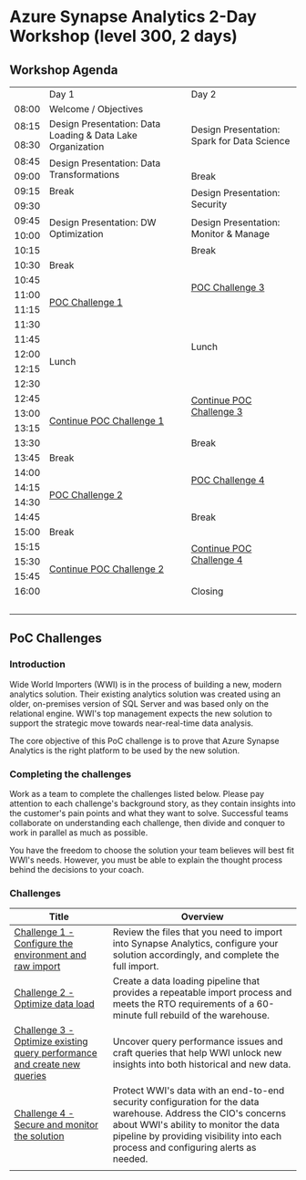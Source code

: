 # Azure Synapse Analytics 2-Day Workshop (level 300, 2 days)

## Workshop Agenda

<table>
    <tbody>
        <tr>
            <td>&nbsp;</td>
            <td>Day 1</td>
            <td>Day 2</td>
        </tr>
        <tr>
            <td>08:00</td>
            <td>Welcome / Objectives</td>
            <td rowspan=4>Design Presentation: Spark for Data Science</td>
        </tr>
        <tr>
            <td>08:15</td>
            <td rowspan=2>Design Presentation: Data Loading & Data Lake Organization</td>
        </tr>
        <tr><td>08:30</td></tr>
        <tr>
            <td>08:45</td>
            <td rowspan=2>Design Presentation: Data Transformations</td>
        </tr>
        <tr>
            <td>09:00</td>
            <td>Break</td>
        </tr>
        <tr>
            <td>09:15</td>
            <td>Break</td>
            <td rowspan=2>Design Presentation: Security</td>
        </tr>
        <tr>
            <td>09:30</td>
            <td rowspan=4>Design Presentation: DW Optimization</td>
        </tr>
        <tr>
            <td>09:45</td>
            <td rowspan=2>Design Presentation: Monitor & Manage</td>
        </tr>
        <tr><td>10:00</td></tr>
        <tr>
            <td>10:15</td>
            <td>Break</td>
        </tr>
        <tr>
            <td>10:30</td>
            <td>Break</td>
            <td rowspan=4>
                <a href="./day-02/poc-challenge-3.md">POC Challenge 3</a>
            </td>
        </tr>
        <tr>
            <td>10:45</td>
            <td rowspan=4>
                <a href="./day-01/poc-challenge-1.md">POC Challenge 1</a>
            </td>
        </tr>
        <tr><td>11:00</td></tr>
        <tr><td>11:15</td></tr>
        <tr>
            <td>11:30</td>
            <td rowspan=4>Lunch</td>
        </tr>
        <tr>
            <td>11:45</td>
            <td rowspan=4>Lunch</td>
        </tr>
        <tr><td>12:00</td></tr>
        <tr><td>12:15</td></tr>
        <tr>
            <td>12:30</td>
            <td rowspan=4>
                <a href="./day-02/poc-challenge-3.md">Continue POC Challenge 3</a>
            </td>
        </tr>
        <tr>
            <td>12:45</td>
            <td rowspan=4>
                <a href="./day-01/poc-challenge-1.md">Continue POC Challenge 1</a>
            </td>
        </tr>
        <tr><td>13:00</td></tr>
        <tr><td>13:15</td></tr>
        <tr>
            <td>13:30</td>
            <td>Break</td>
        </tr>
        <tr>
            <td>13:45</td>
            <td>Break</td>
            <td rowspan=4>
                <a href="./day-02/poc-challenge-4.md">POC Challenge 4</a>
            </td>
        </tr>
        <tr>
            <td>14:00</td>
            <td rowspan=4>
                <a href="./day-01/poc-challenge-2.md">POC Challenge 2</a>
            </td>
        </tr>
        <tr><td>14:15</td></tr>
        <tr><td>14:30</td></tr>
        <tr>
            <td>14:45</td>
            <td>Break</td>
        </tr>
        <tr>
            <td>15:00</td>
            <td>Break</td>
            <td rowspan=4>
                <a href="./day-02/poc-challenge-4.md">Continue POC Challenge 4</a>
            </td>
        </tr>
        <tr>
            <td>15:15</td>
            <td rowspan=4>
                <a href="./day-01/poc-challenge-2.md">Continue POC Challenge 2</a>
            </td>
        </tr>
        <tr><td>15:30</td></tr>
        <tr><td>15:45</td></tr>
        <tr>
            <td>16:00</td>
            <td>Closing</td>
        </tr>
        <tr><td colspan=3>&nbsp;</td></tr>
    </tbody>
</table>

## PoC Challenges

### Introduction

Wide World Importers (WWI) is in the process of building a new, modern analytics solution. Their existing analytics solution was created using an older, on-premises version of SQL Server and was based only on the relational engine. WWI's top management expects the new solution to support the strategic move towards near-real-time data analysis.

The core objective of this PoC challenge is to prove that Azure Synapse Analytics is the right platform to be used by the new solution.

### Completing the challenges

Work as a team to complete the challenges listed below. Please pay attention to each challenge's background story, as they contain insights into the customer's pain points and what they want to solve. Successful teams collaborate on understanding each challenge, then divide and conquer to work in parallel as much as possible.

You have the freedom to choose the solution your team believes will best fit WWI's needs. However, you must be able to explain the thought process behind the decisions to your coach.

### Challenges

| Title                                                                                        | Overview                                                                                                                                                                                                                                     |
| -------------------------------------------------------------------------------------------- | -------------------------------------------------------------------------------------------------------------------------------------------------------------------------------------------------------------------------------------------- |
| [Challenge 1 - Configure the environment and raw import](./day-01/poc-challenge-1.md)                   | Review the files that you need to import into Synapse Analytics, configure your solution accordingly, and complete the full import.                                                                                                          |
| [Challenge 2 - Optimize data load](./day-01/poc-challenge-2.md)                                         | Create a data loading pipeline that provides a repeatable import process and meets the RTO requirements of a 60-minute full rebuild of the warehouse.                                                                                        |
| [Challenge 3 - Optimize existing query performance and create new queries](./day-02/poc-challenge-3.md) | Uncover query performance issues and craft queries that help WWI unlock new insights into both historical and new data.                                                                                                                      |
| [Challenge 4 - Secure and monitor the solution](./day-02/poc-challenge-4.md)                            | Protect WWI's data with an end-to-end security configuration for the data warehouse. Address the CIO's concerns about WWI's ability to monitor the data pipeline by providing visibility into each process and configuring alerts as needed. |
|                                                                                              |                                                                                                                                                                                                                                              |
